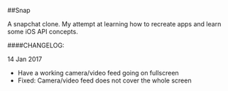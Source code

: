 ##Snap

A snapchat clone. My attempt at learning how to recreate apps and learn some iOS API concepts.

####CHANGELOG:

14 Jan 2017
- Have a working camera/video feed going on fullscreen
- Fixed: Camera/video feed does not cover the whole screen
